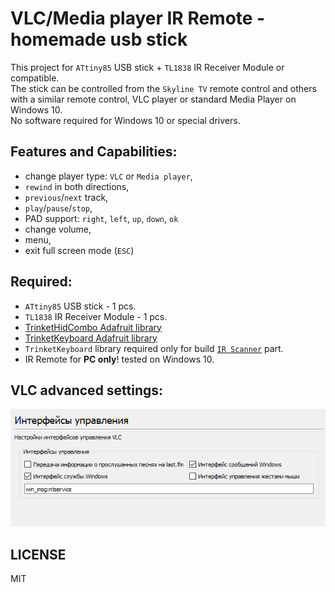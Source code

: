 # VLC/Media player IR Remote - homemade usb stick

 This project for `ATtiny85` USB stick + `TL1838` IR Receiver Module or compatible.  
 The stick can be controlled from the `Skyline TV` remote control and others with a similar remote control, VLC player or standard Media Player on Windows 10.  
 No software required for Windows 10 or special drivers.
 
## Features and Capabilities:

- change player type: `VLC` or `Media player`,
- `rewind` in both directions,
- `previous`/`next` track,
- `play`/`pause`/`stop`,
- PAD support: `right`, `left`, `up`, `down`, `ok`
- change volume,
- menu,
- exit full screen mode (`ESC`)

## Required:

- `ATtiny85` USB stick - 1 pcs.
- `TL1838` IR Receiver Module - 1 pcs.  
- [TrinketHidCombo Adafruit library](https://github.com/adafruit/Adafruit-Trinket-USB/tree/master/TrinketHidCombo)  
- [TrinketKeyboard Adafruit library](https://github.com/adafruit/Adafruit-Trinket-USB/tree/master/TrinketKeyboard)  
- `TrinketKeyboard` library required only for build [`IR Scanner`](https://github.com/CloneTV/VLC-Media-player-IR-Remote-ATtiny85/blob/master/src/IR-Scanner-ATtiny85.ino) part.
- IR Remote for **PC only**! tested on Windows 10.

## VLC advanced settings:

![screenshot VLC settings](vlc-interfaces.png)

## LICENSE

MIT

